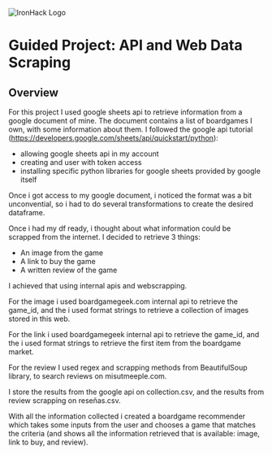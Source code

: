 ![IronHack Logo](https://s3-eu-west-1.amazonaws.com/ih-materials/uploads/upload_d5c5793015fec3be28a63c4fa3dd4d55.png)

# Guided Project: API and Web Data Scraping

## Overview

For this project I used google sheets api to retrieve information from a google document of mine.
The document contains a list of boardgames I own, with some information about them.
I followed the google api tutorial (https://developers.google.com/sheets/api/quickstart/python):
 - allowing google sheets api in my account
 - creating and user with token access
 - installing specific python libraries for google sheets provided by google itself

Once i got access to my google document, i noticed the format was a bit unconvential, so i had to do several transformations to create the desired dataframe.

Once i had my df ready, i thought about what information could be scrapped from the internet. I decided to retrieve 3 things:
- An image from the game
- A link to buy the game
- A written review of the game

I achieved that using internal apis and webscrapping.

For the image i used boardgamegeek.com internal api to retrieve the game_id, and the i used format strings to retrieve a collection of images stored in this web.

For the link i used boardgamegeek internal api to retrieve the game_id, and the i used format strings to retrieve the first item from the boardgame market.

For the review I used regex and scrapping methods from BeautifulSoup library, to search reviews on misutmeeple.com.

I store the results from the google api on collection.csv, and the results from review scrapping on reseñas.csv.

With all the information collected i created a boardgame recommender which takes some inputs from the user and chooses a game that matches the criteria (and shows all the information retrieved that is available: image, link to buy, and review).



